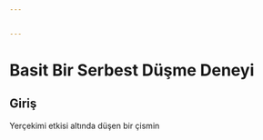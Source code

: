 ```yaml
---


---
```


<h1 id="basit-bir-serbest-düşme-deneyi">Basit Bir Serbest Düşme Deneyi</h1>
<h2 id="giriş">Giriş</h2>
<p>Yerçekimi etkisi altında düşen bir çismin</p>

